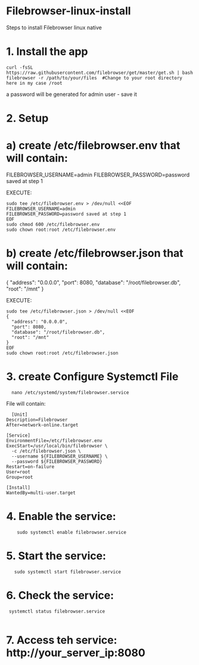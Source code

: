 # Filebrowser-linux-install

Steps to install Filebrowser linux native

# 1. Install the app
```
curl -fsSL https://raw.githubusercontent.com/filebrowser/get/master/get.sh | bash
filebrowser -r /path/to/your/files  #Change to your root directory here in my case /root
```

a password will be generated for admin user - save it 


# 2. Setup

# a) create /etc/filebrowser.env that will contain:

FILEBROWSER_USERNAME=admin
FILEBROWSER_PASSWORD=password saved at step 1

EXECUTE:
```
sudo tee /etc/filebrowser.env > /dev/null <<EOF
FILEBROWSER_USERNAME=admin
FILEBROWSER_PASSWORD=password saved at step 1
EOF
sudo chmod 600 /etc/filebrowser.env
sudo chown root:root /etc/filebrowser.env
```

# b) create /etc/filebrowser.json that will contain:

{
  "address": "0.0.0.0",
  "port": 8080,
  "database": "/root/filebrowser.db",
  "root": "/mnt"
}

EXECUTE:
```
sudo tee /etc/filebrowser.json > /dev/null <<EOF
{
  "address": "0.0.0.0",
  "port": 8080,
  "database": "/root/filebrowser.db",
  "root": "/mnt"
}
EOF
sudo chown root:root /etc/filebrowser.json
```
# 3. create Configure Systemctl File
```
  nano /etc/systemd/system/filebrowser.service
```
  File will contain:
```
  [Unit]
Description=Filebrowser
After=network-online.target

[Service]
EnvironmentFile=/etc/filebrowser.env
ExecStart=/usr/local/bin/filebrowser \
  -c /etc/filebrowser.json \
  --username ${FILEBROWSER_USERNAME} \
  --password ${FILEBROWSER_PASSWORD}
Restart=on-failure
User=root
Group=root

[Install]
WantedBy=multi-user.target
```
# 4. Enable the service:
```
    sudo systemctl enable filebrowser.service
```
# 5. Start the service:
```
   sudo systemctl start filebrowser.service
```   
# 6. Check the service:
```   
 systemctl status filebrowser.service
 
```
# 7. Access teh service: http://your_server_ip:8080
